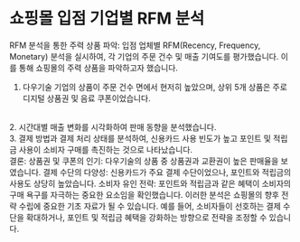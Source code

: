 # 쇼핑몰 입점 기업별 RFM 분석

RFM 분석을 통한 주력 상품 파악: 입점 업체별 RFM(Recency, Frequency, Monetary) 분석을 실시하여, 각 기업의 주문 건수 및 매출 기여도를 평가했습니다. 이를 통해 쇼핑몰의 주력 상품을 파악하고자 했습니다.
<br/>

1. 다우기술 기업의 상품이 주문 건수 면에서 현저히 높았으며, 상위 5개 상품은 주로 디지털 상품권 및 음료 쿠폰이었습니다.
<br/>
2. 시간대별 매출 변화를 시각화하여 판매 동향을 분석했습니다.
<br/>
3. 결제 방법과 결제 처리 상태를 분석하여, 신용카드 사용 빈도가 높고 포인트 및 적립금 사용이 소비자 구매를 촉진하는 것으로 나타났습니다.
<br/>
결론:
상품권 및 쿠폰의 인기: 다우기술의 상품 중 상품권과 교환권이 높은 판매율을 보였습니다.
결제 수단의 다양성: 신용카드가 주요 결제 수단이었으나, 포인트와 적립금의 사용도 상당히 높았습니다.
소비자 유인 전략: 포인트와 적립금과 같은 혜택이 소비자의 구매 욕구를 자극하는 중요한 요소임을 확인했습니다.
이러한 분석은 쇼핑몰의 향후 전략 수립에 중요한 기초 자료가 될 수 있습니다. 예를 들어, 소비자들이 선호하는 결제 수단을 확대하거나, 포인트 및 적립금 혜택을 강화하는 방향으로 전략을 조정할 수 있습니다.
